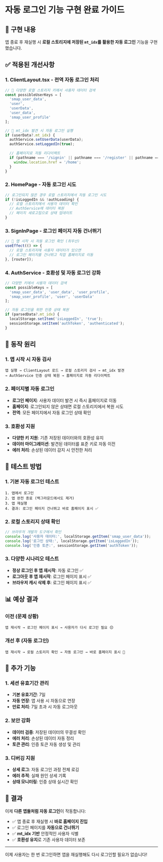 # 자동 로그인 기능 구현 완료 가이드

## 🎯 구현 내용

앱 종료 후 재실행 시 **로컬 스토리지에 저장된 `mt_idx`를 활용한 자동 로그인** 기능을 구현했습니다.

## ✅ 적용된 개선사항

### 1. ClientLayout.tsx - 전역 자동 로그인 처리
```typescript
// 🔄 다양한 로컬 스토리지 키에서 사용자 데이터 검색
const possibleUserKeys = [
  'smap_user_data', 
  'user', 
  'userData', 
  'user_data',
  'smap_user_profile'
];

// 🚀 mt_idx 발견 시 자동 로그인 실행
if (userData?.mt_idx) {
  authService.setUserData(userData);
  authService.setLoggedIn(true);
  
  // 홈페이지로 자동 리다이렉트
  if (pathname === '/signin' || pathname === '/register' || pathname === '/') {
    window.location.href = '/home';
  }
}
```

### 2. HomePage - 자동 로그인 시도
```typescript
// 로그인되지 않은 경우 로컬 스토리지에서 자동 로그인 시도
if (!isLoggedIn && !authLoading) {
  // 로컬 스토리지에서 사용자 데이터 확인
  // AuthService에 데이터 복원
  // 페이지 새로고침으로 상태 업데이트
}
```

### 3. SignInPage - 로그인 페이지 자동 건너뛰기
```typescript
// 🔄 앱 시작 시 자동 로그인 확인 (최우선)
useEffect(() => {
  // 로컬 스토리지에 사용자 데이터가 있으면
  // 로그인 페이지를 건너뛰고 직접 홈페이지로 이동
}, [router]);
```

### 4. AuthService - 호환성 및 자동 로그인 강화
```typescript
// 다양한 키에서 사용자 데이터 검색
const possibleKeys = [
  'smap_user_data', 'user_data', 'user_profile', 
  'smap_user_profile', 'user', 'userData'
];

// 자동 로그인을 위한 인증 상태 복원
if (parsedData?.mt_idx) {
  localStorage.setItem('isLoggedIn', 'true');
  sessionStorage.setItem('authToken', 'authenticated');
}
```

## 🔄 동작 원리

### 1. 앱 시작 시 자동 검사
```
앱 실행 → ClientLayout 로드 → 로컬 스토리지 검사 → mt_idx 발견
→ AuthService 인증 상태 복원 → 홈페이지로 자동 리다이렉트
```

### 2. 페이지별 자동 로그인
- **로그인 페이지**: 사용자 데이터 발견 시 즉시 홈페이지로 이동
- **홈페이지**: 로그인되지 않은 상태면 로컬 스토리지에서 복원 시도
- **전역**: 모든 페이지에서 자동 로그인 상태 확인

### 3. 호환성 지원
- **다양한 키 지원**: 기존 저장된 데이터와의 호환성 유지
- **데이터 마이그레이션**: 발견된 데이터를 표준 키로 자동 이전
- **에러 처리**: 손상된 데이터 감지 시 안전한 처리

## 🧪 테스트 방법

### 1. 기본 자동 로그인 테스트
```
1. 앱에서 로그인
2. 앱 완전 종료 (백그라운드에서도 제거)
3. 앱 재실행
4. 결과: 로그인 페이지 건너뛰고 바로 홈페이지 표시 ✅
```

### 2. 로컬 스토리지 상태 확인
```javascript
// 브라우저 개발자 도구에서 확인
console.log('사용자 데이터:', localStorage.getItem('smap_user_data'));
console.log('로그인 상태:', localStorage.getItem('isLoggedIn'));
console.log('인증 토큰:', sessionStorage.getItem('authToken'));
```

### 3. 다양한 시나리오 테스트
- **정상 로그인 후 앱 재시작**: 자동 로그인 ✅
- **로그아웃 후 앱 재시작**: 로그인 페이지 표시 ✅
- **브라우저 캐시 삭제 후**: 로그인 페이지 표시 ✅

## 📊 예상 결과

### 이전 (문제 상황)
```
앱 재시작 → 로그인 페이지 표시 → 사용자가 다시 로그인 필요 😔
```

### 개선 후 (자동 로그인)
```
앱 재시작 → 로컬 스토리지 확인 → 자동 로그인 → 바로 홈페이지 표시 🚀
```

## 🔧 추가 기능

### 1. 세션 유효기간 관리
- **기본 유효기간**: 7일
- **자동 연장**: 앱 사용 시 자동으로 연장
- **만료 처리**: 7일 초과 시 자동 로그아웃

### 2. 보안 강화
- **데이터 검증**: 저장된 데이터의 무결성 확인
- **에러 처리**: 손상된 데이터 자동 정리
- **토큰 관리**: 인증 토큰 자동 생성 및 관리

### 3. 디버깅 지원
- **상세 로그**: 자동 로그인 과정 전체 로깅
- **에러 추적**: 실패 원인 상세 기록
- **상태 모니터링**: 인증 상태 실시간 확인

## 🎉 결과

이제 **다른 앱들처럼 자동 로그인**이 작동합니다:
- ✅ 앱 종료 후 재실행 시 **바로 홈페이지 진입**
- ✅ 로그인 페이지를 **자동으로 건너뛰기**
- ✅ **mt_idx 기반** 안정적인 사용자 식별
- ✅ **호환성 유지**로 기존 사용자 데이터 보존

---

이제 사용자는 한 번 로그인하면 앱을 재실행해도 다시 로그인할 필요가 없습니다!
